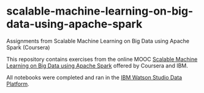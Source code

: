# scalable-machine-learning-on-big-data-using-apache-spark
Assignments from Scalable Machine Learning on Big Data using Apache Spark (Coursera)

This repository contains exercises from the online MOOC <a href="https://www.coursera.org/learn/machine-learning-big-data-apache-spark">Scalable Machine Learning on Big Data using Apache Spark</a> offered by Coursera and IBM.

All notebooks were completed and ran in the <a href="dataplatform.cloud.ibm.com">IBM Watson Studio Data Platform</a>.
